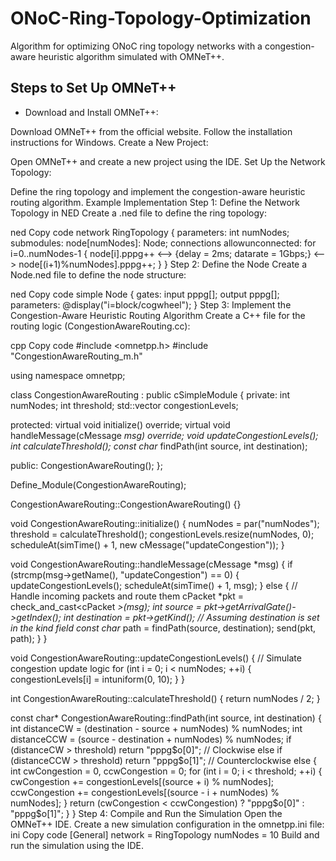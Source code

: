 # ONoC-Ring-Topology-Optimization
Algorithm for optimizing ONoC ring topology networks with a congestion-aware heuristic algorithm simulated with OMNeT++.

## Steps to Set Up OMNeT++
- Download and Install OMNeT++:

Download OMNeT++ from the official website.
Follow the installation instructions for Windows.
Create a New Project:

Open OMNeT++ and create a new project using the IDE.
Set Up the Network Topology:

Define the ring topology and implement the congestion-aware heuristic routing algorithm.
Example Implementation
Step 1: Define the Network Topology in NED
Create a .ned file to define the ring topology:

ned
Copy code
network RingTopology
{
    parameters:
        int numNodes;
    submodules:
        node[numNodes]: Node;
    connections allowunconnected:
        for i=0..numNodes-1 {
            node[i].pppg++ <--> {delay = 2ms; datarate = 1Gbps;} <--> node[(i+1)%numNodes].pppg++;
        }
}
Step 2: Define the Node
Create a Node.ned file to define the node structure:

ned
Copy code
simple Node
{
    gates:
        input pppg[];
        output pppg[];
    parameters:
        @display("i=block/cogwheel");
}
Step 3: Implement the Congestion-Aware Heuristic Routing Algorithm
Create a C++ file for the routing logic (CongestionAwareRouting.cc):

cpp
Copy code
#include <omnetpp.h>
#include "CongestionAwareRouting_m.h"

using namespace omnetpp;

class CongestionAwareRouting : public cSimpleModule
{
  private:
    int numNodes;
    int threshold;
    std::vector<int> congestionLevels;

  protected:
    virtual void initialize() override;
    virtual void handleMessage(cMessage *msg) override;
    void updateCongestionLevels();
    int calculateThreshold();
    const char* findPath(int source, int destination);

  public:
    CongestionAwareRouting();
};

Define_Module(CongestionAwareRouting);

CongestionAwareRouting::CongestionAwareRouting() {}

void CongestionAwareRouting::initialize()
{
    numNodes = par("numNodes");
    threshold = calculateThreshold();
    congestionLevels.resize(numNodes, 0);
    scheduleAt(simTime() + 1, new cMessage("updateCongestion"));
}

void CongestionAwareRouting::handleMessage(cMessage *msg)
{
    if (strcmp(msg->getName(), "updateCongestion") == 0)
    {
        updateCongestionLevels();
        scheduleAt(simTime() + 1, msg);
    }
    else
    {
        // Handle incoming packets and route them
        cPacket *pkt = check_and_cast<cPacket *>(msg);
        int source = pkt->getArrivalGate()->getIndex();
        int destination = pkt->getKind(); // Assuming destination is set in the kind field
        const char* path = findPath(source, destination);
        send(pkt, path);
    }
}

void CongestionAwareRouting::updateCongestionLevels()
{
    // Simulate congestion update logic
    for (int i = 0; i < numNodes; ++i)
    {
        congestionLevels[i] = intuniform(0, 10);
    }
}

int CongestionAwareRouting::calculateThreshold()
{
    return numNodes / 2;
}

const char* CongestionAwareRouting::findPath(int source, int destination)
{
    int distanceCW = (destination - source + numNodes) % numNodes;
    int distanceCCW = (source - destination + numNodes) % numNodes;
    if (distanceCW > threshold)
        return "pppg$o[0]"; // Clockwise
    else if (distanceCCW > threshold)
        return "pppg$o[1]"; // Counterclockwise
    else
    {
        int cwCongestion = 0, ccwCongestion = 0;
        for (int i = 0; i < threshold; ++i)
        {
            cwCongestion += congestionLevels[(source + i) % numNodes];
            ccwCongestion += congestionLevels[(source - i + numNodes) % numNodes];
        }
        return (cwCongestion < ccwCongestion) ? "pppg$o[0]" : "pppg$o[1]";
    }
}
Step 4: Compile and Run the Simulation
Open the OMNeT++ IDE.
Create a new simulation configuration in the omnetpp.ini file:
ini
Copy code
[General]
network = RingTopology
numNodes = 10
Build and run the simulation using the IDE.
